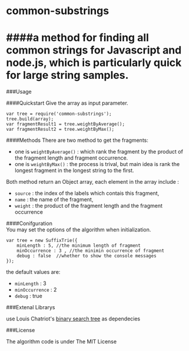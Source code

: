common-substrings
================

####a method for finding all common strings for Javascript and node.js, which is particularly quick for large string samples.
=====
###Usage

####Quickstart
Give the array as input parameter.

    var tree = require('common-substrings');
    tree.build(array);
    var fragmentResult1 = tree.weightByAverage();
    var fragmentResult2 = tree.weightByMax();

####Methods
There are two method to get the fragments:
- one is `weightByAverage()` : which rank the fragment by the product of the fragment length and fragment occurrence.
- one is `weightByMax()` : the process is trival, but main idea is rank the longest fragment in the longest string to the first.

Both method return an Object array, each element in the array include :  
- `source` : the index of the labels which contais this fragment,  
- `name` : the name of the fragment,  
- `weight` : the product of the fragment length and the fragment occurrence  


####Conifguration  
You may set the options of the algorithm when initialization.

    var tree = new SuffixTrie({
        minLength : 5, //the minimum length of fragment
        minOccurrence : 3 , //the minimin occurrence of fragment
        debug : false  //whether to show the console messages
    });

the default values are:  
- `minLength` : 3
- `minOccurrence` : 2
- `debug` : true


###Extenal Librarys

use Louis Chatriot's [binary search tree](https://github.com/louischatriot/node-binary-search-tree) as dependecies

###License

The algorithm code is under The MIT License
